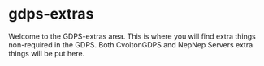 # gdps-extras

Welcome to the GDPS-extras area. This is where you will find extra things non-required in the GDPS. 
Both CvoltonGDPS and NepNep Servers extra things will be put here.

